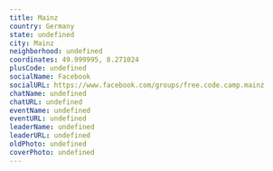 ```yaml
---
title: Mainz
country: Germany
state: undefined
city: Mainz
neighborhood: undefined
coordinates: 49.999995, 8.271024
plusCode: undefined
socialName: Facebook
socialURL: https://www.facebook.com/groups/free.code.camp.mainz
chatName: undefined
chatURL: undefined
eventName: undefined
eventURL: undefined
leaderName: undefined
leaderURL: undefined
oldPhoto: undefined
coverPhoto: undefined
---
```

